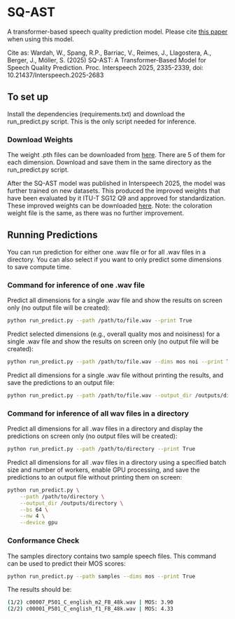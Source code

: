 # SQ-AST
A transformer-based speech quality prediction model. Please cite [this paper](https://www.isca-archive.org/interspeech_2025/wardah25_interspeech.html) when using this model.

Cite as: Wardah, W., Spang, R.P., Barriac, V., Reimes, J., Llagostera, A., Berger, J., Möller, S. (2025) SQ-AST: A Transformer-Based Model for Speech Quality Prediction. Proc. Interspeech 2025, 2335-2339, doi: 10.21437/Interspeech.2025-2683

## To set up

Install the dependencies (requirements.txt) and download the run_predict.py script. This is the only script needed for inference. 

### Download Weights
The weight .pth files can be downloaded from [here](https://tubcloud.tu-berlin.de/s/rik9dQaR66R8w5A). There are 5 of them for each dimension. Download and save them in the same directory as the run_predict.py script.

After the SQ-AST model was published in Interspeech 2025, the model was further trained on new datasets. This produced the improved weights that have been evaluated by it ITU-T SG12 Q9 and approved for standardization. These improved weights can be downloaded [here](https://tubcloud.tu-berlin.de/s/K9owXP3Fnj4pnJg). Note: the coloration weight file is the same, as there was no further improvement.

## Running Predictions

You can run prediction for either one .wav file or for all .wav files in a directory. You can also select if you want to only predict some dimensions to save compute time. 

### Command for inference of one .wav file

Predict all dimensions for a single .wav file and show the results on screen only (no output file will be created):

```bash
python run_predict.py --path /path/to/file.wav --print True
```

Predict selected dimensions (e.g., overall quality mos and noisiness) for a single .wav file and show the results on screen only (no output file will be created):

```bash
python run_predict.py --path /path/to/file.wav --dims mos noi --print True
```

Predict all dimensions for a single .wav file without printing the results, and save the predictions to an output file:

```bash
python run_predict.py --path /path/to/file.wav --output_dir /outputs/directory
```

### Command for inference of all wav files in a directory

Predict all dimensions for all .wav files in a directory and display the predictions on screen only (no output files will be created):

```bash
python run_predict.py --path /path/to/directory --print True
```

Predict all dimensions for all .wav files in a directory using a specified batch size and number of workers, enable GPU processing, and save the predictions to an output file without printing them on screen:

```bash
python run_predict.py \
    --path /path/to/directory \
    --output_dir /outputs/directory \
    --bs 64 \
    --nw 4 \
    --device gpu
```

### Conformance Check
The samples directory contains two sample speech files. This command can be used to predict their MOS scores:

```bash
python run_predict.py --path samples --dims mos --print True
```

The results should be:

```bash
(1/2) c00007_P501_C_english_m2_FB_48k.wav | MOS: 3.90
(2/2) c00001_P501_C_english_f1_FB_48k.wav | MOS: 4.33
```